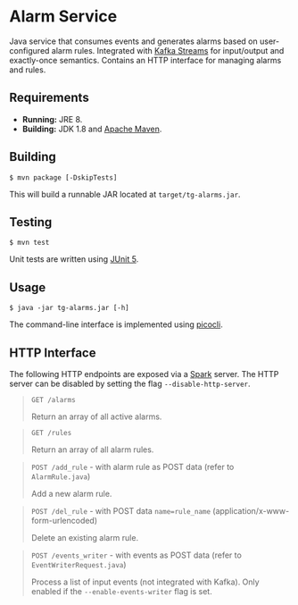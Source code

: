 # Alarm Service
Java service that consumes events and generates alarms based on user-configured
alarm rules. Integrated with [Kafka Streams] for input/output and exactly-once
semantics. Contains an HTTP interface for managing alarms and rules.

## Requirements
* **Running:** JRE 8.
* **Building:** JDK 1.8 and [Apache Maven].

## Building
```
$ mvn package [-DskipTests]
```
This will build a runnable JAR located at `target/tg-alarms.jar`.

## Testing
```
$ mvn test
```
Unit tests are written using [JUnit 5].

## Usage
```
$ java -jar tg-alarms.jar [-h]
```
The command-line interface is implemented using [picocli].

## HTTP Interface
The following HTTP endpoints are exposed via a [Spark] server. The HTTP server
can be disabled by setting the flag `--disable-http-server`.

> `GET /alarms`
>
> Return an array of all active alarms.

> `GET /rules`
>
> Return an array of all alarm rules.

> `POST /add_rule` - with alarm rule as POST data (refer to `AlarmRule.java`)
>
> Add a new alarm rule.

> `POST /del_rule` - with POST data `name=rule_name` (application/x-www-form-urlencoded)
>
> Delete an existing alarm rule.

> `POST /events_writer` - with events as POST data (refer to `EventWriterRequest.java`)
>
> Process a list of input events (not integrated with Kafka).
> Only enabled if the `--enable-events-writer` flag is set.

[Kafka Streams]: https://kafka.apache.org/documentation/streams/
[Apache Maven]: https://maven.apache.org/
[JUnit 5]: https://junit.org/junit5/
[picocli]: https://picocli.info/
[Spark]: http://sparkjava.com/
